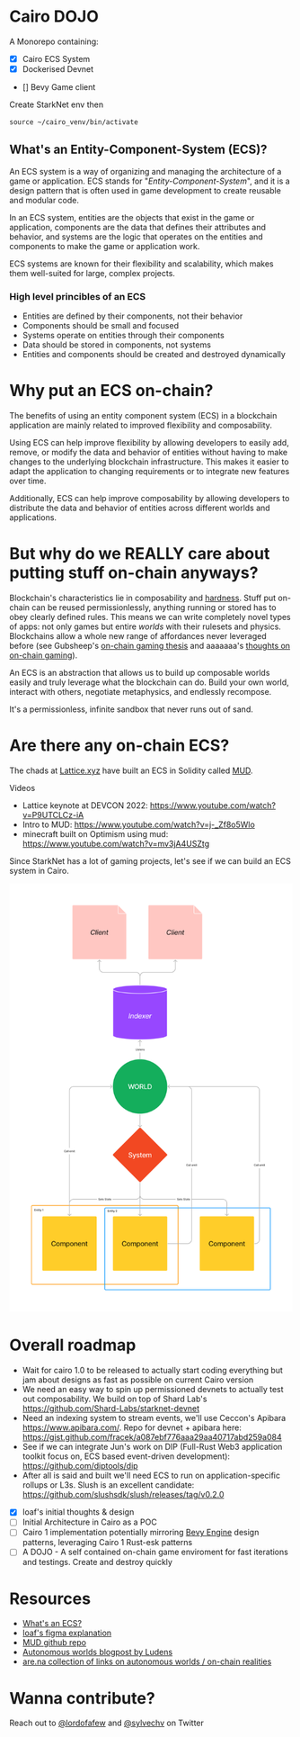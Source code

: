 # Cairo DOJO

A Monorepo containing:

- [x] Cairo ECS System
- [x] Dockerised Devnet
- [] Bevy Game client

Create StarkNet env then

```
source ~/cairo_venv/bin/activate
```

## What's an Entity-Component-System (ECS)?

An ECS system is a way of organizing and managing the architecture of a game or application. ECS stands for "_Entity-Component-System_", and it is a design pattern that is often used in game development to create reusable and modular code.

In an ECS system, entities are the objects that exist in the game or application, components are the data that defines their attributes and behavior, and systems are the logic that operates on the entities and components to make the game or application work.

ECS systems are known for their flexibility and scalability, which makes them well-suited for large, complex projects.

### High level princibles of an ECS

- Entities are defined by their components, not their behavior
- Components should be small and focused
- Systems operate on entities through their components
- Data should be stored in components, not systems
- Entities and components should be created and destroyed dynamically

# Why put an ECS on-chain?

The benefits of using an entity component system (ECS) in a blockchain application are mainly related to improved flexibility and composability.

Using ECS can help improve flexibility by allowing developers to easily add, remove, or modify the data and behavior of entities without having to make changes to the underlying blockchain infrastructure. This makes it easier to adapt the application to changing requirements or to integrate new features over time.

Additionally, ECS can help improve composability by allowing developers to distribute the data and behavior of entities across different worlds and applications.

# But why do we REALLY care about putting stuff on-chain anyways?

Blockchain's characteristics lie in composability and [hardness](https://stark.mirror.xyz/n2UpRqwdf7yjuiPKVICPpGoUNeDhlWxGqjulrlpyYi0). Stuff put on-chain can be reused permissionlessly, anything running or stored has to obey clearly defined rules. This means we can write completely novel types of apps: not only games but entire _worlds_ with their rulesets and physics. Blockchains allow a whole new range of affordances never leveraged before (see Gubsheep's [on-chain gaming thesis](https://gubsheep.substack.com/p/the-strongest-crypto-gaming-thesis) and aaaaaaa's [thoughts on on-chain gaming](https://dialectic.ch/editorial/thoughts-on-chain-gaming)).

An ECS is an abstraction that allows us to build up composable worlds easily and truly leverage what the blockchain can do. Build your own world, interact with others, negotiate metaphysics, and endlessly recompose.

It's a permissionless, infinite sandbox that never runs out of sand.

# Are there any on-chain ECS?

The chads at [Lattice.xyz](https://lattice.xyz/) have built an ECS in Solidity called [MUD](https://mud.dev/).

Videos

- Lattice keynote at DEVCON 2022: https://www.youtube.com/watch?v=P9UTCLCz-iA
- Intro to MUD: https://www.youtube.com/watch?v=j-_Zf8o5Wlo
- minecraft built on Optimism using mud: https://www.youtube.com/watch?v=mv3jA4USZtg

Since StarkNet has a lot of gaming projects, let's see if we can build an ECS system in Cairo.

![ecs](/ECS.png)

# Overall roadmap

- Wait for cairo 1.0 to be released to actually start coding everything but jam about designs as fast as possible on current Cairo version
- We need an easy way to spin up permissioned devnets to actually test out composability. We build on top of Shard Lab's https://github.com/Shard-Labs/starknet-devnet
- Need an indexing system to stream events, we'll use Ceccon's Apibara https://www.apibara.com/. Repo for devnet + apibara here: https://gist.github.com/fracek/a087ebf776aaa29aa40717abd259a084
- See if we can integrate Jun's work on DIP (Full-Rust Web3 application toolkit focus on, ECS based event-driven development): https://github.com/diptools/dip
- After all is said and built we'll need ECS to run on application-specific rollups or L3s. Slush is an excellent candidate: https://github.com/slushsdk/slush/releases/tag/v0.2.0

- [x] loaf's initial thoughts & design
- [ ] Initial Architecture in Cairo as a POC
- [ ] Cairo 1 implementation potentially mirroring [Bevy Engine](https://bevyengine.org/) design patterns, leveraging Cairo 1 Rust-esk patterns
- [ ] A DOJO - A self contained on-chain game enviroment for fast iterations and testings. Create and destroy quickly

# Resources

- [What's an ECS?](https://github.com/SanderMertens/ecs-faq)
- [loaf's figma explanation](https://www.figma.com/file/qAjxTZc6tRonazjfsv9GZa/ECS?node-id=0%3A1&t=frLQWE5fVjIvblII-0)
- [MUD github repo](https://github.com/latticexyz/mudbasics#mudbasics)
- [Autonomous worlds blogpost by Ludens](https://0xparc.org/blog/autonomous-worlds)
- [are.na collection of links on autonomous worlds / on-chain realities](https://www.are.na/sylve-chevet/on-chain-realities-and-autonomous-worlds)

# Wanna contribute?

Reach out to [@lordofafew](https://twitter.com/lordofafew) and [@sylvechv](https://twitter.com/sylvechv) on Twitter
